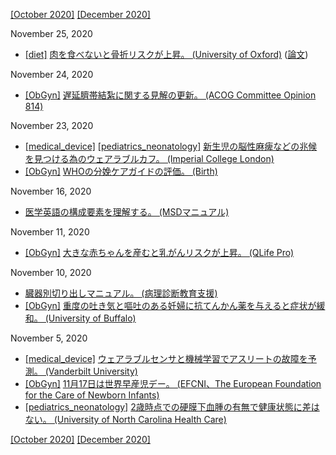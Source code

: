 [\[October 2020\]](2010.md) [\[December 2020\]](2012.md)

November 25, 2020
* [\[diet\]](diet.md) [肉を食べないと骨折リスクが上昇。 (University of Oxford)](https://www.ceu.ox.ac.uk/news/results-show-higher-fracture-risks-for-vegans-vegetarians-and-pescatarians-than-meat-eaters) ([論文](https://bmcmedicine.biomedcentral.com/articles/10.1186/s12916-020-01815-3))

November 24, 2020
* [\[ObGyn\]](ObGyn.md) [遅延臍帯結紮に関する見解の更新。 (ACOG Committee Opinion 814)](https://www.acog.org/clinical/clinical-guidance/committee-opinion/articles/2020/12/delayed-umbilical-cord-clamping-after-birth)

November 23, 2020
* [\[medical_device\]](medical_device.md) [\[pediatrics_neonatology\]](pediatrics_neonatology.md) [新生児の脳性麻痺などの兆候を見つける為のウェアラブルカフ。 (Imperial College London)](https://www.imperial.ac.uk/news/209073/new-non-invasive-technology-could-spot-early/)
* [\[ObGyn\]](ObGyn.md) [WHOの分娩ケアガイドの評価。 (Birth)](https://onlinelibrary.wiley.com/doi/10.1111/birt.12511)

November 16, 2020
* [医学英語の構成要素を理解する。 (MSDマニュアル)](https://www.msdmanuals.com/ja-jp/%E3%83%9B%E3%83%BC%E3%83%A0/resourcespages/%E5%8C%BB%E5%AD%A6%E7%94%A8%E8%AA%9E%E3%82%92%E7%90%86%E8%A7%A3%E3%81%99%E3%82%8B)

November 11, 2020
* [\[ObGyn\]](ObGyn.md) [大きな赤ちゃんを産むと乳がんリスクが上昇。 (QLife Pro)](http://www.qlifepro.com/news/20120802/lays-out-a-big-baby-that-breast-cancer-risk-more-than-doubled.html)

November 10, 2020
* [臓器別切り出しマニュアル。 (病理診断教育支援)](https://www.palana.or.jp/ipath/manual)
* [\[ObGyn\]](ObGyn.md) [重度の吐き気と嘔吐のある妊婦に抗てんかん薬を与えると症状が緩和。 (University of Buffalo)](http://www.buffalo.edu/news/releases/2020/11/007.html)

November 5, 2020
* [\[medical_device\]](medical_device.md) [ウェアラブルセンサと機械学習でアスリートの故障を予測。 (Vanderbilt University)](https://engineering.vanderbilt.edu/news/2020/wearable-sensor-algorithms-powered-by-machine-learning-could-be-key-to-preventing-runners-injuries/)
* [\[ObGyn\]](ObGyn.md) [11月17日は世界早産児デー。 (EFCNI、The European Foundation for the Care of Newborn Infants)](https://www.efcni.org/activities/campaigns/wpd/)
* [\[pediatrics_neonatology\]](pediatrics_neonatology.md) [2歳時点での硬膜下血腫の有無で健康状態に差はない。 (University of North Carolina Health Care)](https://news.unchealthcare.org/2020/10/children-with-asymptomatic-brain-bleeds-as-newborns-show-normal-brain-development-at-age-2/)

[\[October 2020\]](2010.md) [\[December 2020\]](2012.md)
